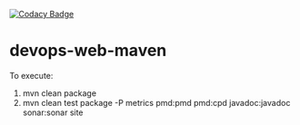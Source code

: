 [![Codacy Badge](https://api.codacy.com/project/badge/Grade/4b6acdfdaa0042e68df8137ac31e2dbe)](https://www.codacy.com/app/veersudhir83/devops-web-maven?utm_source=github.com&amp;utm_medium=referral&amp;utm_content=veersudhir83/devops-web-maven&amp;utm_campaign=Badge_Grade)

# devops-web-maven
To execute:
1) mvn clean package
2) mvn clean test package -P metrics pmd:pmd pmd:cpd javadoc:javadoc sonar:sonar site
